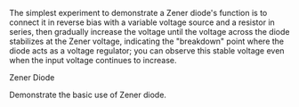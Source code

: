 The simplest experiment to demonstrate a Zener diode's function is to connect it in reverse bias with a variable voltage source and a resistor in series, then gradually increase the voltage until the voltage across the diode stabilizes at the Zener voltage, indicating the "breakdown" point where the diode acts as a voltage regulator; you can observe this stable voltage even when the input voltage continues to increase.

Zener Diode

Demonstrate the basic use of Zener diode.


